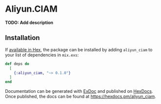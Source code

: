 # Aliyun.CIAM

**TODO: Add description**

## Installation

If [available in Hex](https://hex.pm/docs/publish), the package can be installed
by adding `aliyun_ciam` to your list of dependencies in `mix.exs`:

```elixir
def deps do
  [
    {:aliyun_ciam, "~> 0.1.0"}
  ]
end
```

Documentation can be generated with [ExDoc](https://github.com/elixir-lang/ex_doc)
and published on [HexDocs](https://hexdocs.pm). Once published, the docs can
be found at <https://hexdocs.pm/aliyun_ciam>.

